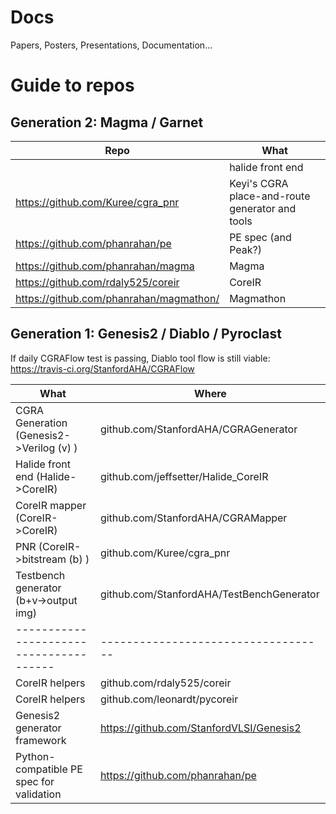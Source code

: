 # Docs
Papers, Posters, Presentations, Documentation...

# Guide to repos

## Generation 2: Magma / Garnet


| Repo                               | What |
| ---------------------------------- | ---- |
| | halide front end |
| https://github.com/Kuree/cgra_pnr  | Keyi's CGRA place-and-route generator and tools |
| https://github.com/phanrahan/pe    | PE spec (and Peak?) |
| https://github.com/phanrahan/magma | Magma |
| https://github.com/rdaly525/coreir | CoreIR |
| https://github.com/phanrahan/magmathon/ | Magmathon |


## Generation 1: Genesis2 / Diablo / Pyroclast

If daily CGRAFlow test is passing, Diablo tool flow is still viable:
https://travis-ci.org/StanfordAHA/CGRAFlow


| What                                    | Where                               |
| --------------------------------------- | ----------------------------------- |
| CGRA Generation (Genesis2->Verilog (v) )| github.com/StanfordAHA/CGRAGenerator|
| Halide front end (Halide->CoreIR)       | github.com/jeffsetter/Halide_CoreIR |
| CoreIR mapper (CoreIR->CoreIR)          | github.com/StanfordAHA/CGRAMapper   |
| PNR (CoreIR->bitstream (b) )            | github.com/Kuree/cgra_pnr           |
| Testbench generator (b+v->output img)   | github.com/StanfordAHA/TestBenchGenerator |
| --------------------------------------- | ----------------------------------- |
| CoreIR helpers                          | github.com/rdaly525/coreir   |
| CoreIR helpers                          | github.com/leonardt/pycoreir |
| Genesis2 generator framework            | https://github.com/StanfordVLSI/Genesis2 |
| Python-compatible PE spec for validation| https://github.com/phanrahan/pe |


